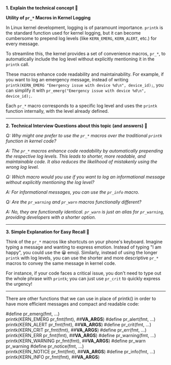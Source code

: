 **1. Explain the technical concept 📘**

**Utility of `pr_*` Macros in Kernel Logging**

In Linux kernel development, logging is of paramount importance. `printk` is the standard function used for kernel logging, but it can become cumbersome to prepend log levels (like `KERN_EMERG`, `KERN_ALERT`, etc.) for every message.

To streamline this, the kernel provides a set of convenience macros, `pr_*`, to automatically include the log level without explicitly mentioning it in the `printk` call. 

These macros enhance code readability and maintainability. For example, if you want to log an emergency message, instead of writing `printk(KERN_EMERG "Emergency issue with device %d\n", device_id);`, you can simplify it with `pr_emerg("Emergency issue with device %d\n", device_id);`.

Each `pr_*` macro corresponds to a specific log level and uses the `printk` function internally, with the level already defined.

---

**2. Technical Interview Questions about this topic (and answers) 🤔**

*Q: Why might one prefer to use the `pr_*` macros over the traditional `printk` function in kernel code?*

*A: The `pr_*` macros enhance code readability by automatically prepending the respective log levels. This leads to shorter, more readable, and maintainable code. It also reduces the likelihood of mistakenly using the wrong log level.*

*Q: Which macro would you use if you want to log an informational message without explicitly mentioning the log level?*

*A: For informational messages, you can use the `pr_info` macro.*

*Q: Are the `pr_warning` and `pr_warn` macros functionally different?*

*A: No, they are functionally identical. `pr_warn` is just an alias for `pr_warning`, providing developers with a shorter option.*

---

**3. Simple Explanation for Easy Recall 🌼**

Think of the `pr_*` macros like shortcuts on your phone's keyboard. Imagine typing a message and wanting to express emotion. Instead of typing "I am happy", you could use the 😀 emoji. Similarly, instead of using the longer `printk` with log levels, you can use the shorter and more descriptive `pr_*` macros to convey the same message in kernel code. 

For instance, if your code faces a critical issue, you don't need to type out the whole phrase with `printk`; you can just use `pr_crit` to quickly express the urgency!




-----

There are other functions that we can use in place of printk() in order to have more efficient messages and compact and readable code:

#define pr_emerg(fmt, ...) \
        printk(KERN_EMERG pr_fmt(fmt), ##__VA_ARGS__)
#define pr_alert(fmt, ...) \
        printk(KERN_ALERT pr_fmt(fmt), ##__VA_ARGS__)
#define pr_crit(fmt, ...) \
        printk(KERN_CRIT pr_fmt(fmt), ##__VA_ARGS__)
#define pr_err(fmt, ...) \
        printk(KERN_ERR pr_fmt(fmt), ##__VA_ARGS__)
#define pr_warning(fmt, ...) \
        printk(KERN_WARNING pr_fmt(fmt), ##__VA_ARGS__)
#define pr_warn pr_warning
#define pr_notice(fmt, ...) \
        printk(KERN_NOTICE pr_fmt(fmt), ##__VA_ARGS__)
#define pr_info(fmt, ...) \
        printk(KERN_INFO pr_fmt(fmt), ##__VA_ARGS__)
